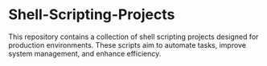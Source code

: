 # Shell-Scripting-Projects
This repository contains a collection of shell scripting projects designed for production environments. These scripts aim to automate tasks, improve system management, and enhance efficiency.

